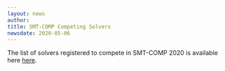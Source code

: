 ```yaml
---
layout: news
author:
title: SMT-COMP Competing Solvers
newsdate: 2020-05-06
---
```

The list of solvers registered to compete in SMT-COMP 2020 is available
here [here](/2020/participants.html).
